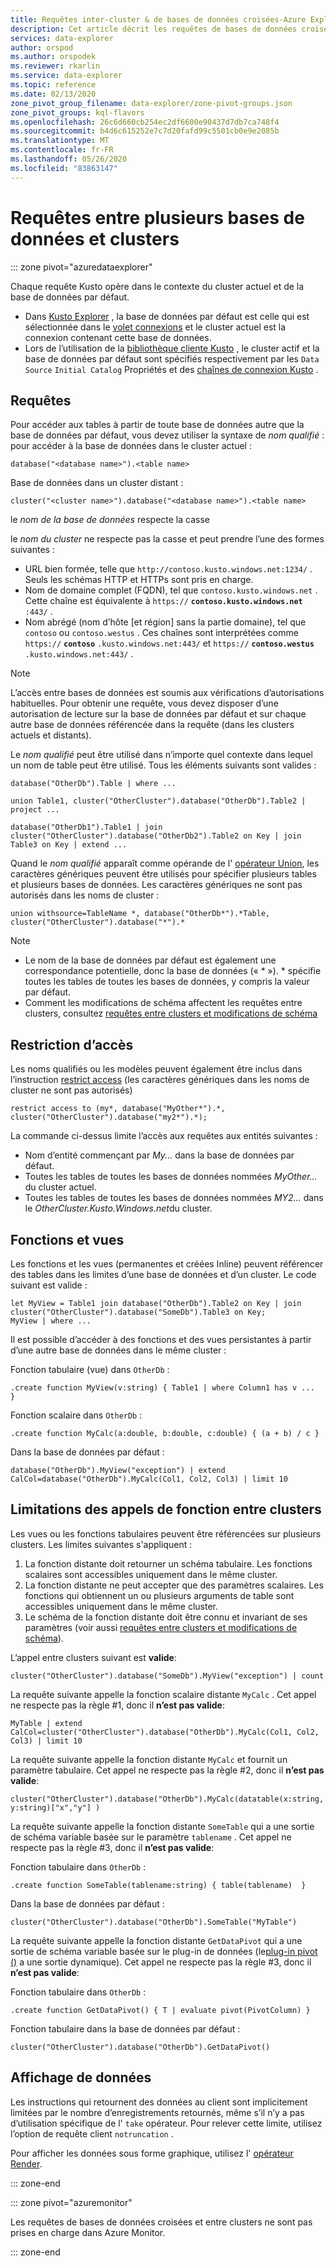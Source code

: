 ```yaml
---
title: Requêtes inter-cluster & de bases de données croisées-Azure Explorateur de données
description: Cet article décrit les requêtes de bases de données croisées et entre les clusters dans Azure Explorateur de données.
services: data-explorer
author: orspod
ms.author: orspodek
ms.reviewer: rkarlin
ms.service: data-explorer
ms.topic: reference
ms.date: 02/13/2020
zone_pivot_group_filename: data-explorer/zone-pivot-groups.json
zone_pivot_groups: kql-flavors
ms.openlocfilehash: 26c6d660cb254ec2df6600e90437d7db7ca748f4
ms.sourcegitcommit: b4d6c615252e7c7d20fafd99c5501cb0e9e2085b
ms.translationtype: MT
ms.contentlocale: fr-FR
ms.lasthandoff: 05/26/2020
ms.locfileid: "83863147"
---
```

# <a name="cross-database-and-cross-cluster-queries"></a>Requêtes entre plusieurs bases de données et clusters

::: zone pivot="azuredataexplorer"

Chaque requête Kusto opère dans le contexte du cluster actuel et de la base de données par défaut.
* Dans [Kusto Explorer](../tools/kusto-explorer.md) , la base de données par défaut est celle qui est sélectionnée dans le [volet connexions](../tools/kusto-explorer.md#connections-panel) et le cluster actuel est la connexion contenant cette base de données.
* Lors de l’utilisation de la [bibliothèque cliente Kusto](../api/netfx/about-kusto-data.md) , le cluster actif et la base de données par défaut sont spécifiés respectivement par les `Data Source` `Initial Catalog` Propriétés et des [chaînes de connexion Kusto](../api/connection-strings/kusto.md) .

## <a name="queries"></a>Requêtes
Pour accéder aux tables à partir de toute base de données autre que la base de données par défaut, vous devez utiliser la syntaxe de *nom qualifié* : pour accéder à la base de données dans le cluster actuel :
```kusto
database("<database name>").<table name>
```
Base de données dans un cluster distant :
```kusto
cluster("<cluster name>").database("<database name>").<table name>
```

le *nom de la base de données* respecte la casse

le *nom du cluster* ne respecte pas la casse et peut prendre l’une des formes suivantes :
* URL bien formée, telle que `http://contoso.kusto.windows.net:1234/` . Seuls les schémas HTTP et HTTPs sont pris en charge.
* Nom de domaine complet (FQDN), tel que `contoso.kusto.windows.net` . Cette chaîne est équivalente à `https://` **`contoso.kusto.windows.net`** `:443/` .
* Nom abrégé (nom d’hôte [et région] sans la partie domaine), tel que `contoso` ou `contoso.westus` . Ces chaînes sont interprétées comme `https://` **`contoso`** `.kusto.windows.net:443/` et `https://` **`contoso.westus`** `.kusto.windows.net:443/` .

> [!NOTE]
> L’accès entre bases de données est soumis aux vérifications d’autorisations habituelles.
> Pour obtenir une requête, vous devez disposer d’une autorisation de lecture sur la base de données par défaut et sur chaque autre base de données référencée dans la requête (dans les clusters actuels et distants).

Le *nom qualifié* peut être utilisé dans n’importe quel contexte dans lequel un nom de table peut être utilisé.
Tous les éléments suivants sont valides :

```kusto
database("OtherDb").Table | where ...

union Table1, cluster("OtherCluster").database("OtherDb").Table2 | project ...

database("OtherDb1").Table1 | join cluster("OtherCluster").database("OtherDb2").Table2 on Key | join Table3 on Key | extend ...
```

Quand le *nom qualifié* apparaît comme opérande de l' [opérateur Union](./unionoperator.md), les caractères génériques peuvent être utilisés pour spécifier plusieurs tables et plusieurs bases de données. Les caractères génériques ne sont pas autorisés dans les noms de cluster :

```kusto
union withsource=TableName *, database("OtherDb*").*Table, cluster("OtherCluster").database("*").*
```

> [!NOTE]
>* Le nom de la base de données par défaut est également une correspondance potentielle, donc la base de données (« &#42; »). * spécifie toutes les tables de toutes les bases de données, y compris la valeur par défaut.
>* Comment les modifications de schéma affectent les requêtes entre clusters, consultez [requêtes entre clusters et modifications de schéma](../concepts/crossclusterandschemachanges.md)

## <a name="access-restriction"></a>Restriction d’accès 
Les noms qualifiés ou les modèles peuvent également être inclus dans l’instruction [restrict access](./restrictstatement.md) (les caractères génériques dans les noms de cluster ne sont pas autorisés)
```kusto
restrict access to (my*, database("MyOther*").*, cluster("OtherCluster").database("my2*").*);
```

La commande ci-dessus limite l’accès aux requêtes aux entités suivantes :

* Nom d’entité commençant par *My...* dans la base de données par défaut. 
* Toutes les tables de toutes les bases de données nommées *MyOther...* du cluster actuel.
* Toutes les tables de toutes les bases de données nommées *MY2...* dans le *OtherCluster.Kusto.Windows.net*du cluster.

## <a name="functions-and-views"></a>Fonctions et vues

Les fonctions et les vues (permanentes et créées Inline) peuvent référencer des tables dans les limites d’une base de données et d’un cluster. Le code suivant est valide :

```kusto
let MyView = Table1 join database("OtherDb").Table2 on Key | join cluster("OtherCluster").database("SomeDb").Table3 on Key;
MyView | where ...
```

Il est possible d’accéder à des fonctions et des vues persistantes à partir d’une autre base de données dans le même cluster :

Fonction tabulaire (vue) dans `OtherDb` :

```kusto
.create function MyView(v:string) { Table1 | where Column1 has v ...  }  
```

Fonction scalaire dans `OtherDb` :
```kusto
.create function MyCalc(a:double, b:double, c:double) { (a + b) / c }  
```

Dans la base de données par défaut :

```kusto
database("OtherDb").MyView("exception") | extend CalCol=database("OtherDb").MyCalc(Col1, Col2, Col3) | limit 10
```

## <a name="limitations-of-cross-cluster-function-calls"></a>Limitations des appels de fonction entre clusters

Les vues ou les fonctions tabulaires peuvent être référencées sur plusieurs clusters. Les limites suivantes s'appliquent :

1. La fonction distante doit retourner un schéma tabulaire. Les fonctions scalaires sont accessibles uniquement dans le même cluster.
2. La fonction distante ne peut accepter que des paramètres scalaires. Les fonctions qui obtiennent un ou plusieurs arguments de table sont accessibles uniquement dans le même cluster.
3. Le schéma de la fonction distante doit être connu et invariant de ses paramètres (voir aussi [requêtes entre clusters et modifications de schéma](../concepts/crossclusterandschemachanges.md)).

L’appel entre clusters suivant est **valide**:

```kusto
cluster("OtherCluster").database("SomeDb").MyView("exception") | count
```

La requête suivante appelle la fonction scalaire distante `MyCalc` .
Cet appel ne respecte pas la règle #1, donc il **n’est pas valide**:

```kusto
MyTable | extend CalCol=cluster("OtherCluster").database("OtherDb").MyCalc(Col1, Col2, Col3) | limit 10
```

La requête suivante appelle la fonction distante `MyCalc` et fournit un paramètre tabulaire.
Cet appel ne respecte pas la règle #2, donc il **n’est pas valide**:

```kusto
cluster("OtherCluster").database("OtherDb").MyCalc(datatable(x:string, y:string)["x","y"] ) 
```

La requête suivante appelle la fonction distante `SomeTable` qui a une sortie de schéma variable basée sur le paramètre `tablename` .
Cet appel ne respecte pas la règle #3, donc il **n’est pas valide**:

Fonction tabulaire dans `OtherDb` :
```kusto
.create function SomeTable(tablename:string) { table(tablename)  }  
```

Dans la base de données par défaut :
```kusto
cluster("OtherCluster").database("OtherDb").SomeTable("MyTable")
```

La requête suivante appelle la fonction distante `GetDataPivot` qui a une sortie de schéma variable basée sur le plug-in de données (le[plug-in pivot ()](pivotplugin.md) a une sortie dynamique).
Cet appel ne respecte pas la règle #3, donc il **n’est pas valide**:

Fonction tabulaire dans `OtherDb` :
```kusto
.create function GetDataPivot() { T | evaluate pivot(PivotColumn) }  
```

Fonction tabulaire dans la base de données par défaut :
```kusto
cluster("OtherCluster").database("OtherDb").GetDataPivot()
```

## <a name="displaying-data"></a>Affichage de données

Les instructions qui retournent des données au client sont implicitement limitées par le nombre d’enregistrements retournés, même s’il n’y a pas d’utilisation spécifique de l' `take` opérateur. Pour relever cette limite, utilisez l’option de requête client `notruncation` .

Pour afficher les données sous forme graphique, utilisez l' [opérateur Render](renderoperator.md).

::: zone-end

::: zone pivot="azuremonitor"

Les requêtes de bases de données croisées et entre clusters ne sont pas prises en charge dans Azure Monitor.

::: zone-end
